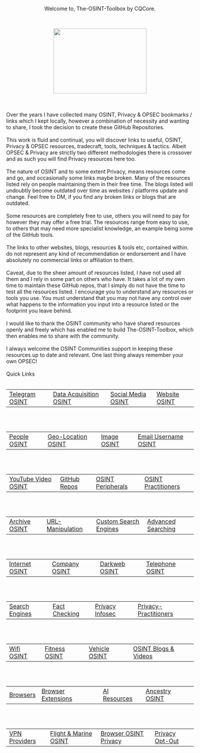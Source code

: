 <p align="center">
Welcome to, The-OSINT-Toolbox by CQCore.</p>
<br/>
<p align="center">
  <img width="250" height="175" src="https://www.cqcore.uk/wp-content/uploads/2024/10/The-OSINT-Toolbox.png">
</p>
<br></br>
Over the years I have collected many OSINT, Privacy & OPSEC bookmarks / links which I kept locally, however a combination of necessity and wanting to share, I took the decision to create these GitHub Repositories.
<br></br>
This work is fluid and continual, you will discover links to useful, OSINT, Privacy & OPSEC resources, tradecraft, tools, techniques & tactics. Albeit OPSEC & Privacy are strictly two different methodologies there is crossover and as such you will find Privacy resources here too. 
<br></br>
The nature of OSINT and to some extent Privacy, means resources come and go, and occasionally  some links maybe broken. Many of the resources listed rely on people maintaining them in their free time. The blogs listed will undoubtly become outdated over time as websites / platforms update and change. Feel free to DM, if you find any broken links or blogs that are outdated.
<br></br>
Some resources are completely free to use, others you will need to pay for however they may offer a free trial. The resources range from easy to use, to others that may need more specialist knowledge, an example being some of the GitHub tools.  
<br></br>
The links to other websites, blogs, resources & tools etc, contained within. do not represent any kind of recommendation or endorsement and I have absolutely no commercial links or affiliation to them.
<br></br>
Caveat, due to the sheer amount of resources listed, I have not used all them and I rely in some part on others who have. It takes a lot of my own time to maintain these GitHub repos, that I simply do not have the time to test all the resources listed. I encourage you to understand any resources or tools you use. You must understand that you may not have any control over what happens to the information you input into a resource listed or the footprint you leave behind. 
<br></br>
I would like to thank the OSINT community who have shared resources openly and freely which has enabled me to build The-OSINT-Toolbox, which then enables me to share with the community. 
<br></br>
I always welcome the OSINT Communities support in keeping these resources up to date and relevant. One last thing always remember your own OPSEC!
<br></br>
Quick Links
<br></br>
<table>
    <tr>
       <td><a href="https://github.com/cqcore/Telegram-OSINT">Telegram OSINT</a></td>
       <td><a href="https://github.com/The-Osint-Toolbox/Data-OSINT">Data Acquisition OSINT</a></td>
       <td><a href="https://github.com/The-Osint-Toolbox/Social-Media-OSINT">Social Media OSINT</a></td>
       <td><a href="https://github.com/The-Osint-Toolbox/Website-OSINT">Website OSINT</a></td>
    </tr>
</table>
<br></br>
<table>
    <tr>
       <td><a href="https://github.com/The-Osint-Toolbox/People-Search-OSINT">People OSINT</a></td>
       <td><a href="https://github.com/The-Osint-Toolbox/Geolocation-OSINT">Geo-Location OSINT</a></td>
       <td><a href="https://github.com/The-Osint-Toolbox/Image-Research-OSINT">Image OSINT</a></td>
       <td><a href="https://github.com/The-Osint-Toolbox/Email-Username-OSINT">Email Username OSINT</a></td>
    </tr>
</table>
<br></br>
<table>
    <tr>
       <td><a href="https://github.com/The-Osint-Toolbox/YouTube-Video-OSINT">YouTube Video OSINT</a></td>
       <td><a href="https://github.com/The-Osint-Toolbox/GitHub-OSINT-Resources">GitHub Repos</a></td>
       <td><a href="https://github.com/The-Osint-Toolbox/OSINT-Toolbox-Peripherals">OSINT Peripherals</a></td>
       <td><a href="https://github.com/The-Osint-Toolbox/OSINT-Practitioners">OSINT Practitioners</a></td>
    </tr>
</table>
<br></br>
<table>
    <tr>
       <td><a href="https://github.com/The-Osint-Toolbox/Archive-OSINT">Archive OSINT</a></td>
       <td><a href="https://github.com/The-Osint-Toolbox/URL-Manipulation">URL-Manipulation</a></td>
       <td><a href="https://github.com/The-Osint-Toolbox/Custom-Search-Engines">Custom Search Engines</a></td>
       <td><a href="https://github.com/The-Osint-Toolbox/OSINT-Advanced-Searching">Advanced Searching</a></td>
    </tr>
</table>
<br></br>
<table>
    <tr>
       <td><a href="https://github.com/The-Osint-Toolbox/Internet-OSINT">Internet OSINT</a></td>
       <td><a href="https://github.com/The-Osint-Toolbox/Company-OSINT">Company OSINT</a></td>
       <td><a href="https://github.com/The-Osint-Toolbox/Darkweb-OSINT">Darkweb OSINT</a></td>
       <td><a href="https://github.com/The-Osint-Toolbox/Telephone-OSINT">Telephone OSINT</a></td>
    </tr>
</table>
<br></br>
<table>
    <tr>
       <td><a href="https://github.com/The-Osint-Toolbox/Search-Engines">Search Engines</a></td>
       <td><a href="https://github.com/The-Osint-Toolbox/Fact-Checking-Verification">Fact Checking</a></td>
       <td><a href="https://github.com/The-Osint-Toolbox/Privacy-Infosec-Tools-Resources">Privacy Infosec</a></td>
       <td><a href="https://github.com/The-Osint-Toolbox/Privacy-Practitioners">Privacy-Practitioners</a></td>
    </tr>
</table>
<br></br>
<table>
    <tr>
       <td><a href="https://github.com/The-Osint-Toolbox/WiFi-OSINT">Wifi OSINT</a></td>
       <td><a href="https://github.com/The-Osint-Toolbox/Fitness-Leisure-OSINT">Fitness OSINT</a></td>
       <td><a href="https://github.com/The-Osint-Toolbox/Vehicle-OSINT">Vehicle OSINT</a></td>
       <td><a href="https://github.com/The-Osint-Toolbox/OSINT-Blogs-Video-Resources">OSINT Blogs & Videos</a></td>
    </tr>
</table>
<br></br>
<table>
    <tr>
       <td><a href="https://github.com/The-Osint-Toolbox/Browsers">Browsers</a></td>
       <td><a href="https://github.com/The-Osint-Toolbox/OSINT-Browser-Extensions">Browser Extensions</a></td>
       <td><a href="https://github.com/The-Osint-Toolbox/AI-Resources">AI Resources</a></td>
       <td><a href="https://github.com/The-Osint-Toolbox/Ancestry-Genealogy-OSINT">Ancestry OSINT</a></td>
    </tr>
</table>
<br></br>
<table>
    <tr>
       <td><a href="https://github.com/The-Osint-Toolbox/VPN-Providers">VPN Providers</a></td>
       <td><a href="https://github.com/The-Osint-Toolbox/Flight-And-Marine-OSINT">Flight & Marine OSINT</a></td>
       <td><a href="https://github.com/The-Osint-Toolbox/Browser-OSINT-Privacy">Browser OSINT Privacy</a></td>
       <td><a href="https://github.com/The-Osint-Toolbox/Privacy-Opt-Out">Privacy Opt-Out</a></td>
    </tr>
</table>
<br></br>
<!--
**cqcore/cqcore** is a ✨ _special_ ✨ repository because its `README.md` (this file) appears on your GitHub profile.

Here are some ideas to get you started:

- 🔭 I’m currently working on ...
- 🌱 I’m currently learning ...
- 👯 I’m looking to collaborate on ...
- 🤔 I’m looking for help with ...
- 💬 Ask me about ...
- 📫 How to reach me: ...
- 😄 Pronouns: ...
- ⚡ Fun fact: ...
-->
